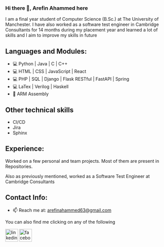 ### Hi there 👋, Arefin Ahammed here
I am a final year student of Computer Science (B.Sc.) at The University of Manchester. I have also worked as a software test engineer in Cambridge Consultants for 14 months during my placement year and learned a lot of skills and I aim to improve my skills in future

## Languages and Modules:
* 💻 Python | Java | C | C++
* 💻 HTML | CSS | JavaScript | React
* 💻 PHP | SQL | Django | Flask RESTful | FastAPI | Spring
* 💻 LaTex | Verilog | Haskell
* 📱 ARM Assembly

## Other technical skills
* CI/CD
* Jira
* Sphinx

## Experience: 
Worked on a few personal and team projects. Most of them are present in Repositories.

Also as previously mentioned, worked as a Software Test Engineer at Cambridge Consultants

## Contact Info:
- 📫 Reach me at: arefinahammed63@gmail.com 

You can also find me clicking on any of the following

[<img src='https://cdn.jsdelivr.net/npm/simple-icons@3.0.1/icons/linkedin.svg' alt='linkedin' height='40'>](https://www.linkedin.com/in/arefin20/)  [<img src='https://cdn.jsdelivr.net/npm/simple-icons@3.0.1/icons/facebook.svg' alt='facebook' height='40'>](https://www.facebook.com/arfii20)
